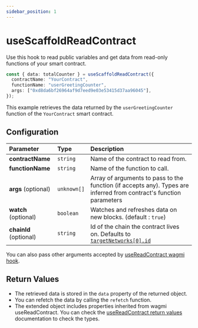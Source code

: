 ```yaml
---
sidebar_position: 1
---
```


# useScaffoldReadContract

Use this hook to read public variables and get data from read-only functions of your smart contract.

```ts
const { data: totalCounter } = useScaffoldReadContract({
  contractName: "YourContract",
  functionName: "userGreetingCounter",
  args: ["0xd8da6bf26964af9d7eed9e03e53415d37aa96045"],
});
```

This example retrieves the data returned by the `userGreetingCounter` function of the `YourContract` smart contract.

## Configuration

| Parameter              | Type        | Description                                                                                                                |
| :--------------------- | :---------- | :------------------------------------------------------------------------------------------------------------------------- |
| **contractName**       | `string`    | Name of the contract to read from.                                                                                         |
| **functionName**       | `string`    | Name of the function to call.                                                                                              |
| **args** (optional)    | `unknown[]` | Array of arguments to pass to the function (if accepts any). Types are inferred from contract's function parameters        |
| **watch** (optional)   | `boolean`   | Watches and refreshes data on new blocks. (default : `true`)                                                               |
| **chainId** (optional) | `string`    | Id of the chain the contract lives on. Defaults to [`targetNetworks[0].id`](/deploying/deploy-nextjs-app#--targetnetworks) |

You can also pass other arguments accepted by [useReadContract wagmi hook](https://wagmi.sh/react/api/hooks/useReadContract#parameters).

## Return Values

- The retrieved data is stored in the `data` property of the returned object.
- You can refetch the data by calling the `refetch` function.
- The extended object includes properties inherited from wagmi useReadContract. You can check the [useReadContract return values](https://wagmi.sh/react/api/hooks/useReadContract#return-type) documentation to check the types.
